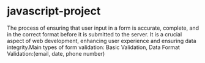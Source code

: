 # javascript-project
The process of ensuring that user input in a form is accurate, complete, and in the correct format before it is submitted to the server. It is a crucial aspect of web development, enhancing user experience and ensuring data integrity.Main types of form validation:  Basic Validation, Data Format Validation:(email, date, phone number)
